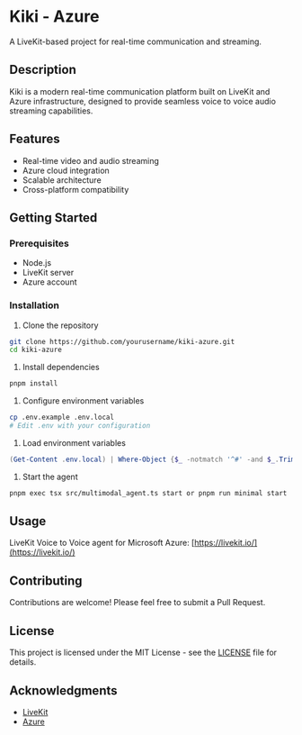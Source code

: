 # Kiki - Azure

A LiveKit-based project for real-time communication and streaming.

## Description

Kiki is a modern real-time communication platform built on LiveKit and Azure infrastructure, designed to provide seamless voice to voice audio streaming capabilities.

## Features

- Real-time video and audio streaming
- Azure cloud integration
- Scalable architecture
- Cross-platform compatibility

## Getting Started

### Prerequisites

- Node.js
- LiveKit server
- Azure account

### Installation

1. Clone the repository

```bash
git clone https://github.com/yourusername/kiki-azure.git
cd kiki-azure
```

1. Install dependencies

```bash
pnpm install
```

1. Configure environment variables

```bash
cp .env.example .env.local
# Edit .env with your configuration
```

1. Load environment variables

```powershell
(Get-Content .env.local) | Where-Object {$_ -notmatch '^#' -and $_.Trim()} | ForEach-Object { $key, $value = $_.Split('=', 2); [Environment]::SetEnvironmentVariable($key.Trim(), $value.Trim(), 'Process') }
```

1. Start the agent

```bash
pnpm exec tsx src/multimodal_agent.ts start or pnpm run minimal start
```

## Usage

LiveKit Voice to Voice agent for Microsoft Azure: [https://livekit.io/](https://livekit.io/)

## Contributing

Contributions are welcome! Please feel free to submit a Pull Request.

## License

This project is licensed under the MIT License - see the [LICENSE](LICENSE) file for details.

## Acknowledgments

- [LiveKit](https://livekit.io/)
- [Azure](https://azure.microsoft.com/)
